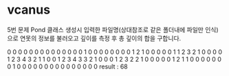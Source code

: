 # vcanus

5번 문제
Pond 클래스 생성시 입력한 파일명(상대참조로 같은 폴더내에 파일만 인식)으로 연못의 정보를 불러오고
깊이를 측정 후 총 깊이의 합을 구합니다.

0 0 0 0 0 0 0 0 0 0 
0 0 0 0 1 0 0 0 0 0 
0 0 0 1 2 1 0 0 0 0 
0 1 1 2 3 2 1 0 0 0 
0 1 2 3 4 3 2 1 1 0 
0 1 2 3 4 3 3 2 1 0 
0 0 1 2 3 2 2 1 0 0 
0 0 0 1 2 1 1 0 0 0 
0 0 0 0 1 0 0 0 0 0 
0 0 0 0 0 0 0 0 0 0 
result : 68
